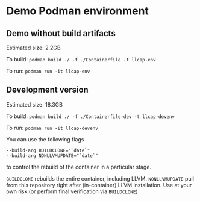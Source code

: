 # Demo Podman environment

## Demo without build artifacts

Estimated size: 2.2GB

To build: `podman build ./ -f ./Containerfile -t llcap-env`

To run: `podman run -it llcap-env`


## Development version

Estimated size: 18.3GB

To build: `podman build ./ -f ./Containerfile-dev -t llcap-devenv`

To run: `podman run -it llcap-devenv`

You can use the following flags 

```
--build-arg BUILDCLONE="`date`"
--build-arg NONLLVMUPDATE="`date`"
```

to control the rebuild of the container in a particular stage.

`BUILDCLONE` rebuilds the entire container, including LLVM.
`NONLLVMUPDATE` pull from this repository right after (in-container) 
LLVM installation. Use at your own risk (or perform final verification via 
`BUILDCLONE`) 